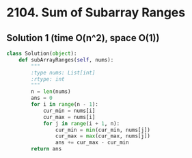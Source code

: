 # 2104. Sum of Subarray Ranges

## Solution 1 (time O(n^2), space O(1))

```python
class Solution(object):
    def subArrayRanges(self, nums):
        """
        :type nums: List[int]
        :rtype: int
        """
        n = len(nums)
        ans = 0
        for i in range(n - 1):
            cur_min = nums[i]
            cur_max = nums[i]
            for j in range(i + 1, n):
                cur_min = min(cur_min, nums[j])
                cur_max = max(cur_max, nums[j])
                ans += cur_max - cur_min
        return ans
```

